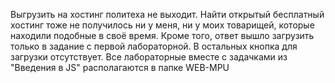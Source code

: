Выгрузить на хостинг политеха не выходит. Найти открытый бесплатный хостинг тоже не получилось ни у меня, ни у моих товарищей, которые находили подобные в своё время.
Кроме того, ответ вышло загрузить только в задание с первой лабораторной. В остальных кнопка для загрузки отсутствует. Все лабораторные вместе с задачками из "Введения в JS" располагаются в папке WEB-MPU
